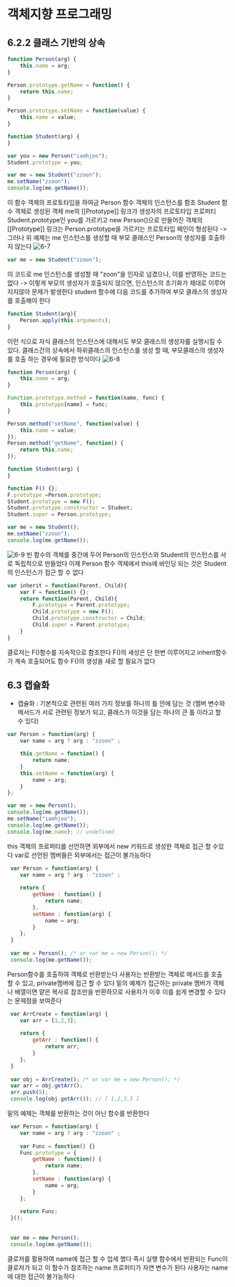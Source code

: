 # 객체지향 프로그래밍

## 6.2.2 클래스 기반의 상속
```js
function Person(arg) {
	this.name = arg;
}

Person.prototype.getName = function() {
	return this.name;
}

Person.prototype.setName = function(value) {
	this.name = value;
}

function Student(arg) {
}

var you = new Person("iamhjoo");
Student.prototype = you;

var me = new Student("zzoon");
me.setName("zzoon");
console.log(me.getName());
```
이 함수 객체의 프로토타입을 하여금 Person 함수 객체의 인스턴스를 함조
Student 함수 객체로 생성된 객체 me의 [[Prototype]] 링크가 생성자의 프로토타입 프로퍼티 Student.prototype인 you를 가르키고
new Person()으로 만들어진 객체의 [[Prototype]] 링크는 Person.prototype을 가르키는 프로토타입 페인이 형성된다
-> 그러나 위 예제는 me 인스턴스를 생성할 때 부모 클래스인 Person의 생성자를 호출하지 않는다
![6-7](https://user-images.githubusercontent.com/53419312/68996734-757cd300-08e1-11ea-9a2d-8dcd5895e1b0.PNG)

```js
var me = new Student("zzoon");
```
이 코드로 me 인스턴스를 생성할 때 "zoon"을 인자로 넘겼으나, 이를 반영하는 코드는 없다
-> 이렇게 부모의 생성자가 호출되지 않으면, 인스턴스의 초기화가 제대로 이루어지지않아 문제가 발생한다
   student 함수에 다음 코드를 추가하여 부모 클래스의 생성자를 호출해야 한다

```js
function Student(arg){
    Person.apply(this.arguments);
}
```
이런 식으로 자식 클래스의 인스턴스에 대해서도 부모 클래스의 생성자를 실행시킬 수 있다. 
클래스간의 상속에서 하위클래스의 인스턴스를 생성 할 때, 부모클래스의 생성자를 호출 하는 경우에 필요한 방식이다
![6-8](https://user-images.githubusercontent.com/53419312/68996746-95ac9200-08e1-11ea-9336-b443b5a51fee.PNG)

```js
function Person(arg) {
    this.name = arg;
}

Function.prototype.method = function(name, func) {
    this.prototype[name] = func;
}

Person.method("setName", function(value) {
    this.name = value;
});
Person.method("getName", function() {
    return this.name;
});

function Student(arg) {
}

function F() {};
F.prototype =Person.prototype;
Student.prototype = new F();
Student.prototype.constructor = Student;
Student.super = Person.prototype;

var me = new Student();
me.setName("zzoon");
console.log(me.getName());
```
![6-9](https://user-images.githubusercontent.com/53419312/68996754-a65d0800-08e1-11ea-9888-cb9b72ffdefe.PNG)
빈 함수의 객체를 중간에 두어 Person의 인스턴스와 Student의 인스턴스를 서로 독립적으로 만들었다
이제 Person 함수 객체에서 this에 바인딩 되는 것은 Student의 인스턴스가 접근 할 수 없다

```js
var inherit = function(Parent, Child){
    var F = function() {};
    return function(Parent, Child){
        F.prototype = Parent.prototype;
        Child.prototype = new F();
        Child.prototype.constructor = Child;
        Child.super = Parent.prototype;
    }
}
```
클로저는 F()함수를 지속적으로 함조한다
F()의 새성은 단 한번 이루어지고 inherit함수가 계속 호출되어도 함수 F()의 생성을 새로 할 필요가 없다

## 6.3 캡슐화
- 캡슐화 : 기본적으로 관련된 여러 가지 정보를 하나의 틀 안에 담는 것
  (멤버 변수와 메서드가 서로 관련된 정보가 되고, 클래스가 이것을 담는 하나의 큰 틀 이라고 할 수 있다)
```js
var Person = function(arg) {
	var name = arg ? arg : "zzoon" ;

	this.getName = function() {
		return name;
	}
	this.setName = function(arg) {
		name = arg;
	}
}; 

var me = new Person();
console.log(me.getName());
me.setName("iamhjoo");
console.log(me.getName());
console.log(me.name); // undefined
```
this 객체의 프로퍼티를 선언하면 외부에서 new 키워드로 생성한 객체로 접근 할 수있다
var로 선언된 멤버들은 외부에서는 접근이 불가능하다

```js
 var Person = function(arg) { 
	var name = arg ? arg : "zzoon" ;
	
	return {
		getName : function() {
			return name;
		},
		setName : function(arg) {
			name = arg;
		}
	};
 }
 
 var me = Person(); /* or var me = new Person(); */
 console.log(me.getName());
```
Person함수를 호출하여 객체로 반환받는다
사용자는 반환받는 객체로 메서드를 호출 할 수 있고, private멤버에 접근 할 수 있다
밑의 예제가 접근하는 private 멤버가 객체나 배열이면 얕은 복사로 참조만을 반환하므로 사용자가 이후 이를 쉽게 변경할 수 있다는 문제점을 보여준다
```js
 var ArrCreate = function(arg) { 
	var arr = [1,2,3];
	
	return {
		getArr : function() {
			return arr;
		}
	};
 }
 
 var obj = ArrCreate(); /* or var me = new Person(); */
 var arr = obj.getArr();
 arr.push(5);
 console.log(obj.getArr()); // [ 1,2,3,5 ]
```
밑의 예제는 객체를 반환하는 것이 아닌 함수를 반환한다
```js
 var Person = function(arg) { 
	var name = arg ? arg : "zzoon" ;
	
	var Func = function() {}
	Func.prototype = {
		getName : function() {
			return name;
		},
		setName : function(arg) {
			name = arg;
		}
	};
	
	return Func;
 }();
 
 
 var me = new Person();
 console.log(me.getName());
```
클로저를 활용하여 name에 접근 할 수 업세 했다
즉시 실행 함수에서 반환되는 Func이 클로저가 되고 이 함수가 참조하는 name 프로퍼티가 자연 변수가 된다
사용자는 name에 대한 접근이 불가능하다
